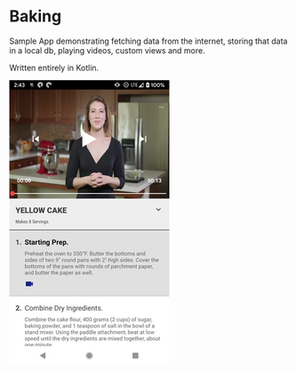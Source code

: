 # Baking
Sample App demonstrating fetching data from the internet, storing that data in a local db, playing videos, custom views and more.

Written entirely in Kotlin.


![image](assets/app.jpg)